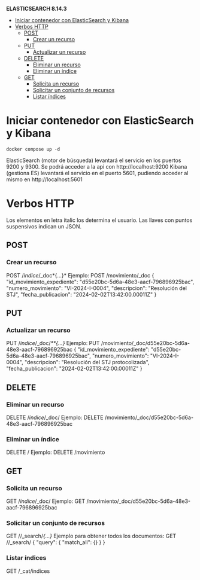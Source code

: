 **ELASTICSEARCH 8.14.3** 


- [Iniciar contenedor con ElasticSearch y Kibana](#iniciar-contenedor-con-elasticsearch-y-kibana)
- [Verbos HTTP](#verbos-http)
  - [POST](#post)
    - [Crear un recurso](#crear-un-recurso)
  - [PUT](#put)
    - [Actualizar un recurso](#actualizar-un-recurso)
  - [DELETE](#delete)
    - [Eliminar un recurso](#eliminar-un-recurso)
    - [Eliminar un índice](#eliminar-un-índice)
  - [GET](#get)
    - [Solicita un recurso](#solicita-un-recurso)
    - [Solicitar un conjunto de recursos](#solicitar-un-conjunto-de-recursos)
    - [Listar índices](#listar-índices)

# Iniciar contenedor con ElasticSearch y Kibana

```console
docker compose up -d
```
ElasticSearch (motor de búsqueda) levantará el servicio en los puertos 9200 y 9300. Se podrá acceder a la api con http://localhost:9200
Kibana (gestiona ES) levantará el servicio en el puerto 5601, pudiendo acceder al mismo en http://localhost:5601


# Verbos HTTP
Los elementos en letra italic los determina el usuario. Las llaves con puntos suspensivos indican un JSON.

## POST
### Crear un recurso
POST /*indice*/_doc*{...}* 
Ejemplo:
POST /movimiento/_doc
{
    "id_movimiento_expediente": "d55e20bc-5d6a-48e3-aacf-796896925bac",
    "numero_movimiento": "VI-2024-I-0004",
    "descripcion": "Resolución del STJ",
    "fecha_publicacion": "2024-02-02T13:42:00.00011Z"
}

## PUT
### Actualizar un recurso
PUT /*indice*/_doc/*<ID>**{...}* 
Ejemplo:
PUT /movimiento/_doc/d55e20bc-5d6a-48e3-aacf-796896925bac
{
    "id_movimiento_expediente": "d55e20bc-5d6a-48e3-aacf-796896925bac",
    "numero_movimiento": "VI-2024-I-0004",
    "descripcion": "Resolución del STJ protocolizada",
    "fecha_publicacion": "2024-02-02T13:42:00.00011Z"
}


## DELETE
### Eliminar un recurso
DELETE /*indice*/_doc/*<ID>* 
Ejemplo:
DELETE /movimiento/_doc/d55e20bc-5d6a-48e3-aacf-796896925bac
### Eliminar un índice
DELETE /*<indice>*
Ejemplo:
DELETE /movimiento

## GET
### Solicita un recurso
GET /*indice*/_doc/*<ID>* 
Ejemplo:
GET /movimiento/_doc/d55e20bc-5d6a-48e3-aacf-796896925bac
### Solicitar un conjunto de recursos
GET /*<indice>*/_search/*{...}*
Ejemplo para obtener todos los documentos:
GET /*<indice>*/_search/
{
    "query": {
        "match_all": {}
    }
}
### Listar índices
GET /_cat/indices





